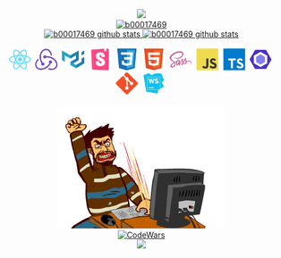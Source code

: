 <!-- HEARER -->
<div align="center">
    <img src="https://capsule-render.vercel.app/api?type=waving&color=494&height=190&section=header&text=Pavel%20Maraziuk&desc=frontend%20developer&animation=fadeIn&fontColor=fff&fontSize=75&fontAlign=68&fontAlignY=34&descSize=18&descAlign=82.5&descAlignY=17"/>
</div>
<!-- /HEARER -->

<!-- ./STAT -->
<div align="center">
    <a href="https://skyline.github.com/b00017469/2022">
        <img src="https://github-readme-streak-stats.herokuapp.com/?user=b00017469&hide_border=true&stroke=888&ring=494&fire=D70&currStreakNum=D70&sideNums=888&dates=888&sideLabels=888&currStreakLabel=494&background=0000"
             title="b00017469" 
             alt="b00017469"
             width="60%"/>
    </a>
</div>
<div align="center">
    <a href="https://github.com/b00017469?tab=repositories">
        <img src="https://github-readme-stats.vercel.app/api?username=b00017469&show_icons=true&count_private=true&hide_border=true&title_color=494&text_color=888&icon_color=494&bg_color=0000"
             title="b00017469 github repositories" 
             alt="b00017469 github stats"
             width="49%"/>
    </a>
    <a href="https://github.com/b00017469?tab=repositories">
        <img src="https://github-readme-stats.vercel.app/api/top-langs/?username=b00017469&&layout=compact&hide_border=true&title_color=494&text_color=888&bg_color=0000"
             title="b00017469 github repositories"
             alt="b00017469 github stats"
             width="41%"/>
    </a>
</div>
<!-- ./STATS  -->

<br/>

<div align="center">
    <a href="https://reactjs.org/">
        <img src="https://github.com/devicons/devicon/blob/master/icons/react/react-original.svg"
             title="React" alt="React"
             width="40" height="40"/></a>&nbsp;
    <a href="https://redux.js.org/">
        <img src="https://github.com/devicons/devicon/blob/master/icons/redux/redux-original.svg"
             title="Redux" alt="Redux "
             width="40" height="40"/></a>&nbsp; 
    <a href="https://mui.com/">
        <img src="https://github.com/devicons/devicon/blob/master/icons/materialui/materialui-original.svg"
             title="Material UI" alt="Material UI"
             width="40" height="40"/></a>&nbsp;
    <a href="https://storybook.js.org/">
        <img src="https://github.com/devicons/devicon/blob/master/icons/storybook/storybook-original.svg"
             title="Story book" alt="Story book"
             width="40" height="40"/></a>&nbsp;
    <a href="https://en.wikipedia.org/wiki/CSS">
        <img src="https://github.com/devicons/devicon/blob/master/icons/css3/css3-original.svg"
             title="CSS3" alt="CSS"
             width="40" height="40"/></a>&nbsp;
    <a href="https://en.wikipedia.org/wiki/HTML">
        <img src="https://github.com/devicons/devicon/blob/master/icons/html5/html5-original.svg"
             title="HTML5" alt="HTML"
             width="40" height="40"/></a>&nbsp;
    <a href="https://sass-lang.com/">
        <img src="https://github.com/devicons/devicon/blob/master/icons/sass/sass-original.svg"
             title="SASS" alt="SASS"
             width="40" height="40"/></a>&nbsp;         
    <a href="https://en.wikipedia.org/wiki/JavaScript">
        <img src="https://github.com/devicons/devicon/blob/master/icons/javascript/javascript-original.svg"
             title="JavaScript" alt="JavaScript"
             width="40" height="40"/></a>&nbsp;
    <a href="https://www.typescriptlang.org/">
        <img src="https://github.com/devicons/devicon/blob/master/icons/typescript/typescript-original.svg"
             title="TypeScript" alt="TypeScript"
             width="40" height="40"/></a>&nbsp;
    <a href="https://eslint.org/">
        <img src="https://github.com/devicons/devicon/blob/master/icons/eslint/eslint-original.svg"
             title="Eslint" alt="Eslint "
             width="40" height="40"/></a>&nbsp;  
    <a href="https://git-scm.com/">
        <img src="https://github.com/devicons/devicon/blob/master/icons/git/git-original.svg"
             title="Git" alt="Git"
             width="40" height="40"/></a>&nbsp;
    <a href="https://www.jetbrains.com/webstorm/">
    <img src="https://github.com/devicons/devicon/blob/master/icons/webstorm/webstorm-plain.svg"
         title="WebStorm" alt="WebStorm"
         width="40" height="40"/></a>&nbsp;
</div>

<br/>

<div align="center">
      <a href="https://www.codewars.com/users/pavelMoroziuk">
        <img src="coding.gif" />
     </a>
</div>
<div align="center">
    <a href="https://www.codewars.com/users/pavelMoroziuk">
        <img src="https://www.codewars.com/users/pavelMoroziuk/badges/small"
             title="CodeWars" alt="CodeWars"/>
    </a>
</div>

<!-- FOOTER -->
<div align="center">
    <a href=mailto:pavel.morozuk@gmail.com>
    <img src="https://capsule-render.vercel.app/api?type=waving&color=494&height=120&section=footer&text=ready%20to%20cooperation&animation=fadeIn&fontColor=fff&fontSize=12&fontAlign=50&fontAlignY=80&descSize=20&descAlign=84&descAlignY=43"/>
    </a>
</div>
<!-- FOOTER -->
